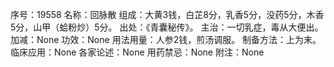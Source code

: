 序号：19558
名称：回脉散
组成：大黄3钱，白芷8分，乳香5分，没药5分，木香5分，山甲（蛤粉炒）5分。
出处：《青囊秘传》。
主治：一切乳症，毒从大便出。
加减：None
功效：None
用法用量：人参2钱，煎汤调服。
制备方法：上为末。
临床应用：None
各家论述：None
用药禁忌：None
附注：None
